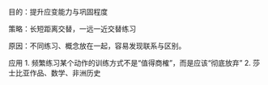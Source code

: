 目的：提升应变能力与巩固程度

策略：长短距离交替，一远一近交替练习

原因：不同练习、概念放在一起，容易发现联系与区别。

应用
	1. 频繁练习某个动作的训练方式不是“值得商榷”，而是应该“彻底放弃”
	2. 莎士比亚作品、数学、非洲历史